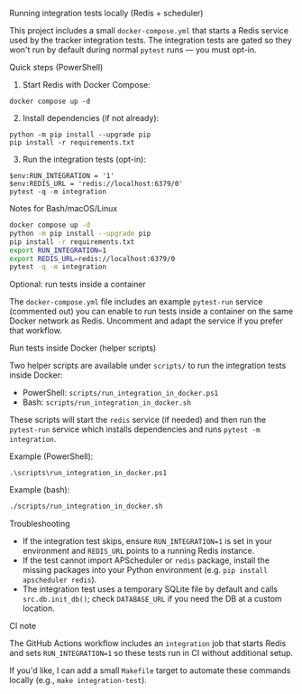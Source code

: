 Running integration tests locally (Redis + scheduler)

This project includes a small `docker-compose.yml` that starts a Redis service
used by the tracker integration tests. The integration tests are gated so they
won't run by default during normal `pytest` runs — you must opt-in.

Quick steps (PowerShell)

1. Start Redis with Docker Compose:

```pwsh
docker compose up -d
```

2. Install dependencies (if not already):

```pwsh
python -m pip install --upgrade pip
pip install -r requirements.txt
```

3. Run the integration tests (opt-in):

```pwsh
$env:RUN_INTEGRATION = '1'
$env:REDIS_URL = 'redis://localhost:6379/0'
pytest -q -m integration
```

Notes for Bash/macOS/Linux

```bash
docker compose up -d
python -m pip install --upgrade pip
pip install -r requirements.txt
export RUN_INTEGRATION=1
export REDIS_URL=redis://localhost:6379/0
pytest -q -m integration
```

Optional: run tests inside a container

The `docker-compose.yml` file includes an example `pytest-run` service (commented
out) you can enable to run tests inside a container on the same Docker network
as Redis. Uncomment and adapt the service if you prefer that workflow.

Run tests inside Docker (helper scripts)

Two helper scripts are available under `scripts/` to run the integration
tests inside Docker:

- PowerShell: `scripts/run_integration_in_docker.ps1`
- Bash: `scripts/run_integration_in_docker.sh`

These scripts will start the `redis` service (if needed) and then run the
`pytest-run` service which installs dependencies and runs `pytest -m integration`.

Example (PowerShell):

```pwsh
.\scripts\run_integration_in_docker.ps1
```

Example (bash):

```bash
./scripts/run_integration_in_docker.sh
```

Troubleshooting

- If the integration test skips, ensure `RUN_INTEGRATION=1` is set in your
  environment and `REDIS_URL` points to a running Redis instance.
- If the test cannot import APScheduler or `redis` package, install the missing
  packages into your Python environment (e.g. `pip install apscheduler redis`).
- The integration test uses a temporary SQLite file by default and calls
  `src.db.init_db()`; check `DATABASE_URL` if you need the DB at a custom
  location.

CI note

The GitHub Actions workflow includes an `integration` job that starts Redis
and sets `RUN_INTEGRATION=1` so these tests run in CI without additional setup.

If you'd like, I can add a small `Makefile` target to automate these commands
locally (e.g., `make integration-test`).
